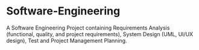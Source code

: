# Software-Engineering
A Software Engineering Project containing Requirements Analysis (functional, quality, and project requirements), System Design (UML, UI/UX design), Test and Project Management Planning.

